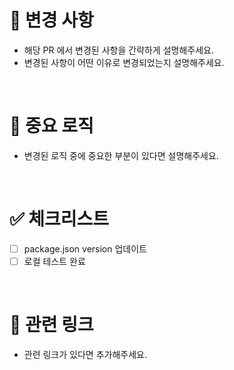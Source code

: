 # 📄 변경 사항

- 해당 PR 에서 변경된 사항을 간략하게 설명해주세요.
- 변경된 사항이 어떤 이유로 변경되었는지 설명해주세요.

<br>

# 🚨 중요 로직

- 변경된 로직 중에 중요한 부분이 있다면 설명해주세요.

<br>

# ✅ 체크리스트

- [ ] package.json version 업데이트
- [ ] 로컬 테스트 완료

<br>

# 🔗 관련 링크

- 관련 링크가 있다면 추가해주세요.
